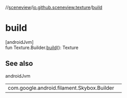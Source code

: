 //[sceneview](../../index.md)/[io.github.sceneview.texture](index.md)/[build](build.md)

# build

[androidJvm]\
fun Texture.Builder.[build](build.md)(): Texture

## See also

androidJvm

| | |
|---|---|
| com.google.android.filament.Skybox.Builder |  |
